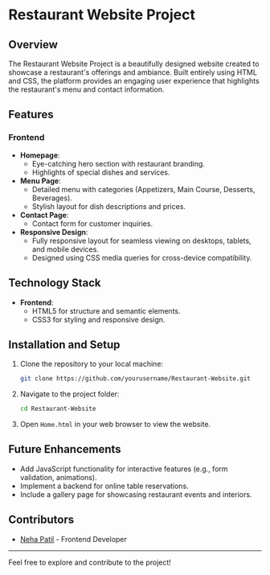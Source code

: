 # Restaurant Website Project

## Overview
The Restaurant Website Project is a beautifully designed website created to showcase a restaurant's offerings and ambiance. Built entirely using HTML and CSS, the platform provides an engaging user experience that highlights the restaurant's menu and contact information.

## Features
### **Frontend**
- **Homepage**:
  - Eye-catching hero section with restaurant branding.
  - Highlights of special dishes and services.
- **Menu Page**:
  - Detailed menu with categories (Appetizers, Main Course, Desserts, Beverages).
  - Stylish layout for dish descriptions and prices.
- **Contact Page**:
  - Contact form for customer inquiries.
- **Responsive Design**:
  - Fully responsive layout for seamless viewing on desktops, tablets, and mobile devices.
  - Designed using CSS media queries for cross-device compatibility.

## Technology Stack
- **Frontend**:
  - HTML5 for structure and semantic elements.
  - CSS3 for styling and responsive design.

## Installation and Setup
1. Clone the repository to your local machine:
   ```bash
   git clone https://github.com/yourusername/Restaurant-Website.git
   ```
2. Navigate to the project folder:
   ```bash
   cd Restaurant-Website
   ```
3. Open `Home.html` in your web browser to view the website.

## Future Enhancements
- Add JavaScript functionality for interactive features (e.g., form validation, animations).
- Implement a backend for online table reservations.
- Include a gallery page for showcasing restaurant events and interiors.

## Contributors
- [Neha Patil](https://github.com/nehapatil1807) - Frontend Developer

---

Feel free to explore and contribute to the project!

